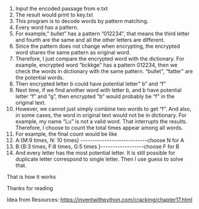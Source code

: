 1. Input the encoded passage from e.txt
2. The result would print to key.txt
3. This program is to decode words by pattern matching.
4. Every word has a pattern. 
5. For example,” bullet” has a pattern “012234”, that means the third letter and fourth are the same and all the other letters are different.
6. Since the pattern does not change when encrypting, the encrypted word shares the same pattern as original word. 
7. Therefore, I just compare the encrypted word with the dictionary. For example, encrypted word ”bckkge” has a pattern 012234, then we check the words in dictionary with the same pattern. “bullet”, “fatter” are the potential words.
8. Then encrypted letter b could have potential letter” b” and “f”
9. Next time, if we find another word with letter b, and b have potential letter “f” and “g”, then encrypted “b” would probably be “f” in the original text. 
10. However, we cannot just simply combine two words to get “f”. And also, in some cases, the word in original text would not be in dictionary. For example, my name “Lu” is not a valid word. That interrupts the results. Therefore, I choose to count the total times appear among all words.
11. For example, the final count would be like
12. A:{M:9 times, N: 10 times} ----------------------------choose N for A
13. B:{B:3 times, F:8 times, G:5 times }------------------choose F for B
14. And every letter has the most potential letter. It is still possible for duplicate letter correspond to single letter. Then I use guess to solve that.

That is how it works

Thanks for reading




Idea from
Resources: https://inventwithpython.com/cracking/chapter17.html
